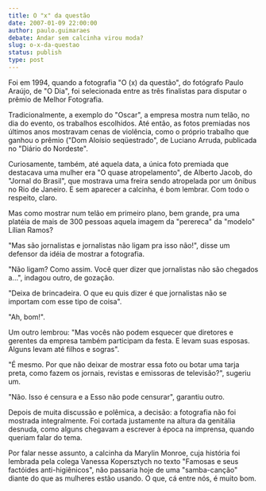 ```yaml
---
title: O "x" da questão
date: 2007-01-09 22:00:00
author: paulo.guimaraes
debate: Andar sem calcinha virou moda?
slug: o-x-da-questao
status: publish 
type: post
---
```


Foi em 1994, quando a fotografia "O (x) da questão", do fotógrafo Paulo Araújo, de "O Dia", foi selecionada entre as três finalistas para disputar o prêmio de Melhor Fotografia.  

  

Tradicionalmente, a exemplo do "Oscar", a empresa mostra num telão, no dia do evento, os trabalhos escolhidos. Até então, as fotos premiadas nos últimos anos mostravam cenas de violência, como o próprio trabalho que ganhou o prêmio ("Dom Aloísio seqüestrado", de Luciano Arruda, publicada no "Diário do Nordeste".  

  

Curiosamente, também, até aquela data, a única foto premiada que destacava uma mulher era "O quase atropelamento", de Alberto Jacob, do "Jornal do Brasil", que mostrava uma freira sendo atropelada por um ônibus no Rio de Janeiro. E sem aparecer a calcinha, é bom lembrar. Com todo o respeito, claro.  

  

Mas como mostrar num telão em primeiro plano, bem grande, pra uma platéia de mais de 300 pessoas aquela imagem da "perereca" da "modelo" Lílian Ramos?  

  

"Mas são jornalistas e jornalistas não ligam pra isso não!", disse um defensor da idéia de mostrar a fotografia.  

  

"Não ligam? Como assim. Você quer dizer que jornalistas não são chegados a...", indagou outro, de gozação.  

  

"Deixa de brincadeira. O que eu quis dizer é que jornalistas não se importam com esse tipo de coisa".  

  

"Ah, bom!".  

  

Um outro lembrou: "Mas vocês não podem esquecer que diretores e gerentes da empresa também participam da festa. E levam suas esposas. Alguns levam até filhos e sogras".  

  

"É mesmo. Por que não deixar de mostrar essa foto ou botar uma tarja preta, como fazem os jornais, revistas e emissoras de televisão?", sugeriu um.  

  

"Não. Isso é censura e a Esso não pode censurar", garantiu outro.  

  

Depois de muita discussão e polêmica, a decisão: a fotografia não foi mostrada integralmente. Foi cortada justamente na altura da genitália desnuda, como alguns chegavam a escrever à época na imprensa, quando queriam falar do tema.  

  

Por falar nesse assunto, a calcinha da Marylin Monroe, cuja história foi lembrada pela colega Vanessa Kopersztych no texto "Famosas e seus factóides anti-higiênicos", não passaria hoje de uma "samba-canção" diante do que as mulheres estão usando. O que, cá entre nós, é muito bom.
